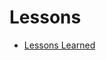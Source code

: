 # Lessons

* [Lessons Learned](https://github.com/AerE361/mission-1-kaitlinnathe/blob/devel-knathe/lessons_learned.md)
